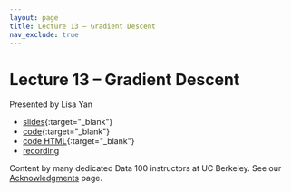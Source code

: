 ```yaml
---
layout: page
title: Lecture 13 – Gradient Descent
nav_exclude: true
---
```


# Lecture 13 – Gradient Descent

Presented by Lisa Yan

- [slides](https://docs.google.com/presentation/d/1zKJkAV-f3yDDfV3c586E5pv75ZWXu8kwE8VH2saN-oU/edit?usp=sharing){:target="_blank"}
- [code](https://data100.datahub.berkeley.edu/hub/user-redirect/git-pull?repo=https%3A%2F%2Fgithub.com%2FDS-100%2Fsp23&branch=main&urlpath=lab%2Ftree%2Fsp23%2Flecture%2Flec13%2Flec13.ipynb){:target="_blank"}
- [code HTML](../../resources/assets/lectures/lec13/lec13.html){:target="_blank"}
- [recording](https://youtu.be/4YyBTR8SPZ0)

Content by many dedicated Data 100 instructors at UC Berkeley. See our [Acknowledgments](../../acks) page.
